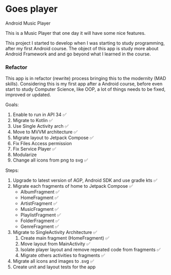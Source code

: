 # Goes player
Android Music Player

This is a Music Player that one day it will have some nice features.

This project I started to develop when I was starting to study programming, after my first Android course.
The object of this app is study more about Android Framework and and go beyond what I learned in the course.

### Refactor
This app is in refactor (rewrite) process bringing this to the modernity (MAD skills).
Considering this is my first app after a Android course, before even start to study Computer Science, like OOP, a lot of things needs to be fixed, improved or updated.

Goals:
1. Enable to run in API 34 ✅
2. Migrate to Kotlin ✅
3. Use Single Activity arch ✅
4. Move to MVVM architecture ✅
5. Migrate layout to Jetpack Compose ✅
6. Fix Files Access permission
7. Fix Service Player ✅
8. Modularize
9. Change all icons from png to svg ✅

Steps:
1. Upgrade to latest version of AGP, Android SDK and use gradle kts ✅
2. Migrate each fragments of home to Jetpack Compose ✅
    - AlbumFragment ✅
    - HomeFragment ✅
    - ArtistFragment ✅
    - MusicFragment ✅
    - PlaylistFragment ✅
    - FolderFragment ✅
    - GenreFragment ✅
3. Migrate to SingleActivity Architecture ✅
   1. Create main fragment (HomeFragment) ✅
   2. Move layout from MainActivity ✅
   3. Isolate player layout and remove repeated code from fragments ✅
   4. Migrate others activities to fragments ✅
4. Migrate all icons and images to .svg ✅
5. Create unit and layout tests for the app